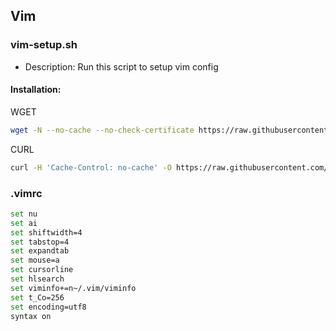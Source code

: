 ## Vim
### vim-setup.sh
- Description: Run this script to setup vim config

#### Installation:
WGET
``` bash
wget -N --no-cache --no-check-certificate https://raw.githubusercontent.com/carry0987/Linux-Script/master/book_source/Vim/vim-setup.sh && chmod +x vim-setup.sh && bash vim-setup.sh
```
CURL
```bash
curl -H 'Cache-Control: no-cache' -O https://raw.githubusercontent.com/carry0987/Linux-Script/master/book_source/Vim/vim-setup.sh && chmod +x vim-setup.sh && bash vim-setup.sh
```

### .vimrc
```bash
set nu
set ai
set shiftwidth=4
set tabstop=4
set expandtab
set mouse=a
set cursorline
set hlsearch
set viminfo+=n~/.vim/viminfo
set t_Co=256
set encoding=utf8
syntax on
```
